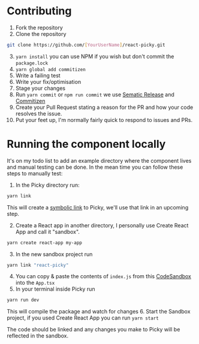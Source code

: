 # Contributing

1. Fork the repository
2. Clone the repository
```bash
git clone https://github.com/[YourUserName]/react-picky.git
```
3. `yarn install` you can use NPM if you wish but don't commit the `package.lock`
4. `yarn global add commitizen`
5. Write a failing test
6. Write your fix/optimisation
7. Stage your changes
8. Run `yarn commit` or `npm run commit` we use [Sematic Release](https://github.com/semantic-release/semantic-release) and [Commitizen](https://github.com/commitizen/cz-cli)
9. Create your Pull Request stating a reason for the PR and how your code resolves the issue. 
10. Put your feet up, I'm normally fairly quick to respond to issues and PRs.


# Running the component locally

It's on my todo list to add an example directory where the component lives and manual testing can be done. In the mean time you can follow these steps to manually test: 
1. In the Picky directory run: 
```bash
yarn link
```
This will create a [symbolic link](https://en.wikipedia.org/wiki/Symbolic_link) to Picky, we'll use that link in an upcoming step.

2. Create a React app in another directory, I personally use Create React App and call it "sandbox". 
```bash
yarn create react-app my-app
```
3. In the new sandbox project run
```bash
yarn link "react-picky"
```
4. You can copy & paste the contents of `index.js` from this [CodeSandbox](https://codesandbox.io/s/747z71zpxj) into the `App.tsx`
5. In your terminal inside Picky run
```bash
yarn run dev
```
This will compile the package and watch for changes
6. Start the Sandbox project, if you used Create React App you can run `yarn start`

The code should be linked and any changes you make to Picky will be reflected in the sandbox.
